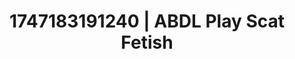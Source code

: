 ---
categories:
- Retro fantasy play
- Sensual teasing
- Gothic romance
- Soft domination
- Hog tying
image: /assets/images/1747183191240.jpg
layout: post
seo:
  description: Featured content with premium ABDL Play, Scat Fetish. HD images available.
  keywords: ABDL Play, Scat Fetish
  og_image: /assets/images/1747183191240.jpg
  schema_type: VisualArtwork
tags:
- ABDL Play
- '#1747183191240'
- Scat Fetish
title: 1747183191240 | ABDL Play Scat Fetish
---